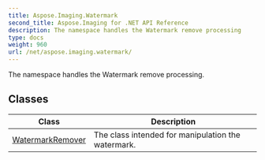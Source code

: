 ```yaml
---
title: Aspose.Imaging.Watermark
second_title: Aspose.Imaging for .NET API Reference
description: The namespace handles the Watermark remove processing
type: docs
weight: 960
url: /net/aspose.imaging.watermark/
---
```

The namespace handles the Watermark remove processing.

## Classes

| Class | Description |
| --- | --- |
| [WatermarkRemover](./watermarkremover/) | The class intended for manipulation the watermark. |


